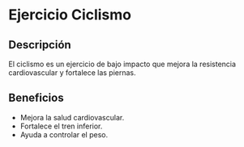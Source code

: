 # Ejercicio Ciclismo

## Descripción
El ciclismo es un ejercicio de bajo impacto que mejora la resistencia cardiovascular y fortalece las piernas.

## Beneficios
- Mejora la salud cardiovascular.
- Fortalece el tren inferior.
- Ayuda a controlar el peso.